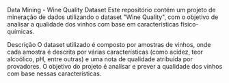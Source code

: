 Data Mining - Wine Quality Dataset
Este repositório contém um projeto de mineração de dados utilizando o dataset "Wine Quality", com o objetivo de analisar a qualidade dos vinhos com base em características físico-químicas.

Descrição
O dataset utilizado é composto por amostras de vinhos, onde cada amostra é descrita por várias características (como acidez, teor alcoólico, pH, entre outras) e uma nota de qualidade atribuída por provadores. O objetivo do projeto é analisar e prever a qualidade dos vinhos com base nessas características.
